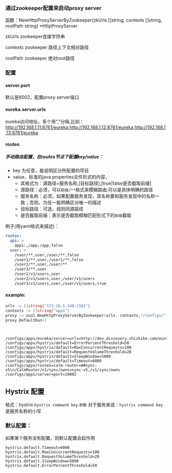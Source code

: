 

### 通过zookeeper配置来启动proxy server



函数：NewHttpProxyServerByZookeeper(zkUrls []string, contexts []string, rootPath string) *HttpProxyServer

zkUrls zookeeper连接字符串

contexts zookeeper 路径上下文相对路径

rootPath zookeeper 绝对root路径

### 配置

#### server.port
默认是8002，配置proxy server端口
#### eureka.server.urls
eureka访问地址，多个用","分隔,比如：
http://192.168.1.11:8761/eureka,http://192.168.1.12:8761/eureka,http://192.168.1.13:8761/eureka

#### routes

##### 手动路由配置，在routes节点下配置key/value：

- key 为任意，能说明区分所配置的项目
- value，标准的java properties文件形式的内容，
	- 其格式为：源路径=服务名称,[目标路径],[true|false是否截取前缀]
	- 源路径：必须，可以`前缀/**`格式来模糊路由;可以是具体明确的路径
	- 服务名称：必须，如果配置服务发现，其名称要和服务发现中的名称一致；否则，为任一能明确区分唯一的描述
	- 目标路径：可选，规则同源路径
	- 是否截取前缀：表示是否截取模糊匹配形式下的`前缀`截取

例子(用yaml格式来描述)：

```yaml
routes:
  api: >
    app1:,/app,/app,false
  user: >
    /user/**,user,/user/**,false
    /user1/**,user,/user1/**,false
    /user2/**,user,/user/**
    /user3/**,user
    /user1/v1/users,user
    /user2/v1/users,user,/user/v1/users
    /user3/v1/users,user,/user/v1/users,true	
```

#### example:

```go
urls := []string{"172.16.1.248:2181"}
contexts := []string{"apps"}
proxy := zuul.NewHttpProxyServerByZookeeper(urls, contexts,"/configs/")
proxy.DefaultRun()
    
```

```

/configs/apps/eureka/server=urls=http://dev.discovery.shishike.com/eureka
/configs/apps/hystrix/default=ErrorPercentThreshold=50
/configs/apps/hystrix/default=MaxConcurrentRequests=100
/configs/apps/hystrix/default=RequestVolumeThreshold=20
/configs/apps/hystrix/default=SleepWindow=5000
/configs/apps/hystrix/default=Timeout=6000
/configs/apps/routes=calm-router=##sync-v5\n/CalmRouter/v1/sync/owns=sync-v5,/v1/sync/owns
/configs/apps/server=port=19002
```


## Hystrix 配置
格式：hystrix.`hystrix command key`.`参数`
对于服务来说：`hystrix command key`是服务名称的小写

### 默认配置：
如果某个服务没有配置，则默认配置会起作用

```
hystrix.default.Timeout=6000
hystrix.default.MaxConcurrentRequests=100
hystrix.default.RequestVolumeThreshold=20
hystrix.default.SleepWindow=5000
hystrix.default.ErrorPercentThreshold=50

```